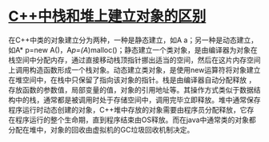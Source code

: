 # [C++中栈和堆上建立对象的区别](http://www.cnblogs.com/xiaoxiaoqiang001/p/5557704.html)

在C++中类的对象建立分为两种，一种是静态建立，如A a；另一种是动态建立，如A* p=new A()，A*p=(A*)malloc()；静态建立一个类对象，是由编译器为对象在栈空间中分配内存，通过直接移动栈顶指针挪出适当的空间，然后在这片内存空间上调用构造函数形成一个栈对象。动态建立类对象，是使用new运算符将对象建立在堆空间中，在栈中只保留了指向该对象的指针。栈是由编译器自动分配释放 ，存放函数的参数值，局部变量的值，对象的引用地址等。其操作方式类似于数据结构中的栈，通常都是被调用时处于存储空间中，调用完毕立即释放。堆中通常保存程序运行时动态创建的对象，C++堆中存放的对象需要由程序员分配释放，它存在程序运行的整个生命期，直到程序结束由OS释放。而在java中通常类的对象都分配在堆中，对象的回收由虚拟机的GC垃圾回收机制决定。
